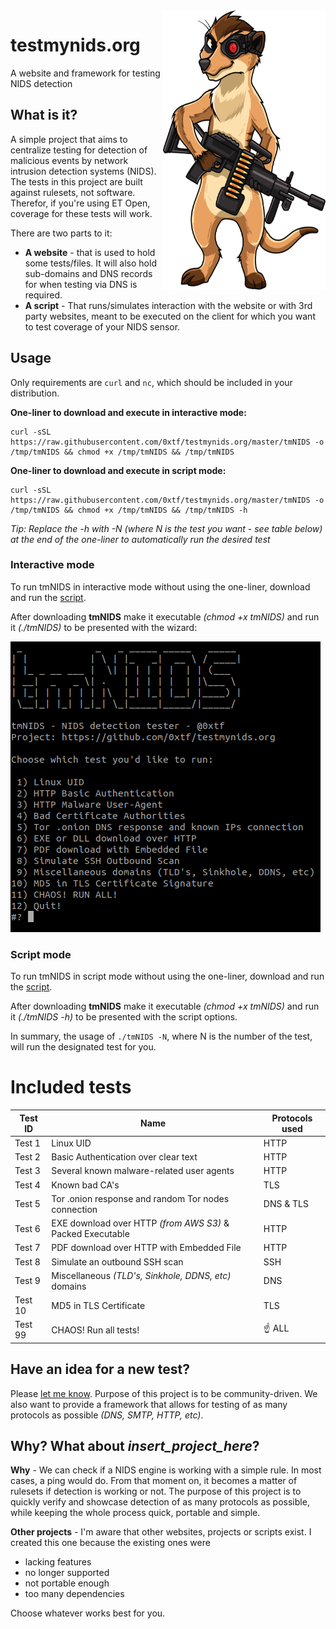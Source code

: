 <img align="right" width="260" height="447" src="./assets/imgs/tmnids-mascot-small.png">

# testmynids.org
A website and framework for testing NIDS detection

## What is it?

A simple project that aims to centralize testing for detection of malicious events by network intrusion detection systems (NIDS). The tests in this project are built against rulesets, not software. Therefor, if you're using ET Open, coverage for these tests will work.

There are two parts to it:

* **A website** - that is used to hold some tests/files. It will also hold sub-domains and DNS records for when testing via DNS is required.
* **A script** - That runs/simulates interaction with the website or with 3rd party websites, meant to be executed on the client for which you want to test coverage of your NIDS sensor.

## Usage

Only requirements are `curl` and `nc`, which should be included in your distribution.

**One-liner to download and execute in interactive mode:** 
```
curl -sSL https://raw.githubusercontent.com/0xtf/testmynids.org/master/tmNIDS -o /tmp/tmNIDS && chmod +x /tmp/tmNIDS && /tmp/tmNIDS
```

**One-liner to download and execute in script mode:** 
```
curl -sSL https://raw.githubusercontent.com/0xtf/testmynids.org/master/tmNIDS -o /tmp/tmNIDS && chmod +x /tmp/tmNIDS && /tmp/tmNIDS -h
```
*Tip: Replace the -h with -N (where N is the test you want - see table below) at the end of the one-liner to automatically run the desired test*

### Interactive mode

To run tmNIDS in interactive mode without using the one-liner, download and run the [script](./tmNIDS).

After downloading **tmNIDS** make it executable *(chmod +x tmNIDS)* and run it *(./tmNIDS)* to be presented with the wizard:

![image](./assets/imgs/screenshot.png)

### Script mode

To run tmNIDS in script mode without using the one-liner, download and run the [script](./tmNIDS). 

After downloading **tmNIDS** make it executable *(chmod +x tmNIDS)* and run it *(./tmNIDS -h)* to be presented with the script options.

In summary, the usage of `./tmNIDS -N`, where N is the number of the test, will run the designated test for you.

# Included tests

| Test ID | Name                                                              |  Protocols used
|---------|-------------------------------------------------------------------|----------------|
| Test 1  | Linux UID                                                         | HTTP           |
| Test 2  | Basic Authentication over clear text                               | HTTP           |
| Test 3  | Several known malware-related user agents                          | HTTP           |
| Test 4  | Known bad CA's                                                     | TLS            |
| Test 5  | Tor .onion response and random Tor nodes connection                | DNS & TLS      |
| Test 6  | EXE download over HTTP *(from AWS S3)* & Packed Executable         | HTTP           |
| Test 7  | PDF download over HTTP with Embedded File                          | HTTP           |
| Test 8  | Simulate an outbound SSH scan                                      | SSH            |
| Test 9  | Miscellaneous *(TLD's, Sinkhole, DDNS, etc)* domains               | DNS            |
| Test 10 | MD5 in TLS Certificate                                            | TLS            |
| Test 99 | CHAOS! Run all tests!                                             | ☝️ ALL          |

## Have an idea for a new test?

Please [let me know](https://twitter.com/0xtf). Purpose of this project is to be community-driven. We also want to provide a framework that allows for testing of as many protocols as possible *(DNS, SMTP, HTTP, etc)*.

## Why? What about _insert_project\_here_?

**Why** - We can check if a NIDS engine is working with a simple rule. In most cases, a ping would do. From that moment on, it becomes a matter of rulesets if detection is working or not. The purpose of this project is to quickly verify and showcase detection of as many protocols as possible, while keeping the whole process quick, portable and simple.

**Other projects** - I'm aware that other websites, projects or scripts exist. I created this one because the existing ones were

* lacking features
* no longer supported 
* not portable enough
* too many dependencies

Choose whatever works best for you.
